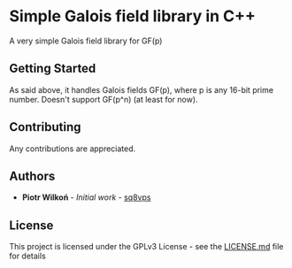 # Simple Galois field library in C++
A very simple Galois field library for GF(p)

## Getting Started

As said above, it handles Galois fields GF(p), where p is any 16-bit prime number. Doesn't support GF(p^n) (at least for now).

## Contributing

Any contributions are appreciated.

## Authors

* **Piotr Wilkoń** - *Initial work* - [sq8vps](https://github.com/sq8vps)

## License

This project is licensed under the GPLv3 License - see the [LICENSE.md](LICENSE.md) file for details
